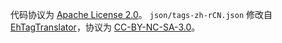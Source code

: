 代码协议为 [Apache License 2.0](https://www.apache.org/licenses/LICENSE-2.0)。
`json/tags-zh-rCN.json` 修改自 [EhTagTranslator](https://github.com/Mapaler/EhTagTranslator)，协议为 [CC-BY-NC-SA-3.0](https://creativecommons.org/licenses/by-nc-sa/3.0/)。
